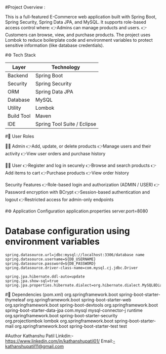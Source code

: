 #Project Overview :

This is a full-featured E-Commerce web application built with Spring Boot, Spring Security, Spring Data JPA, and MySQL.
It supports role-based access control where:
👉Admins can manage products and users.
👉Customers can browse, view, and purchase products.
The project uses Lombok to reduce boilerplate code and environment variables to protect sensitive information (like database credentials).

#⚙️ Tech Stack

| Layer      | Technology                             |
| ---------- | -------------------------------------- |
| Backend    | Spring Boot                            |
| Security   | Spring Security                        |
| ORM        | Spring Data JPA                        |
| Database   | MySQL                                  |
| Utility    | Lombok                                 |
| Build Tool | Maven                                  |
| IDE        | Spring Tool Suite / Eclipse            |	

#👤 User Roles

🧑‍💼 Admin
👉Add, update, or delete products
👉Manage users and their activity
👉View user orders and purchase history

🧑‍💻 User
👉Register and log in securely
👉Browse and search products
👉Add items to cart
👉Purchase products
👉View order history

Security Features
👉Role-based login and authorization (ADMIN / USER)
👉Password encryption with BCrypt
👉Session-based authentication and logout
👉Restricted access for admin-only endpoints

#⚙️ Application Configuration
application.properties
server.port=8080

# Database configuration using environment variables
	spring.datasource.url=jdbc:mysql://localhost:3306/database name
	spring.datasource.username=${DB_USERNAME}
	spring.datasource.password=${DB_PASSWORD}
	spring.datasource.driver-class-name=com.mysql.cj.jdbc.Driver

	spring.jpa.hibernate.ddl-auto=update
	spring.jpa.show-sql=true
	spring.jpa.properties.hibernate.dialect=org.hibernate.dialect.MySQL8Dialect

#🧩 Dependencies (pom.xml)
	<dependencies>
  	<dependency>
			<groupId>org.springframework.boot</groupId>
			<artifactId>spring-boot-starter-thymeleaf</artifactId>
		</dependency>
		<dependency>
			<groupId>org.springframework.boot</groupId>
			<artifactId>spring-boot-starter-web</artifactId>
		</dependency>	
<dependency>
        <groupId>org.springframework.boot</groupId>
        <artifactId>spring-boot-devtools</artifactId>
  </dependency> 
   <dependency>
      <groupId>org.springframework.boot</groupId>
      <artifactId>spring-boot-starter-data-jpa</artifactId>
    </dependency>
  <dependency>
      <groupId>com.mysql</groupId>
      <artifactId>mysql-connector-j</artifactId>
      <scope>runtime</scope>
    </dependency>
  <dependency>
      <groupId>org.springframework.boot</groupId>
      <artifactId>spring-boot-starter-security</artifactId>
    </dependency>  
<dependency>
    <groupId>org.projectlombok</groupId>
    <artifactId>lombok</artifactId>
</dependency>
   <dependency>
    <groupId>org.springframework.boot</groupId>
    <artifactId>spring-boot-starter-mail</artifactId>
</dependency>
<dependency>
			<groupId>org.springframework.boot</groupId>
			<artifactId>spring-boot-starter-test</artifactId>
			<scope>test</scope>
		</dependency>
  </dependencies>



    
#Author
Kathanshu Patil
Linkdin:-https://www.linkedin.com/in/kathanshupatil01/
Email:-kathanshupatil11@gmail.com

